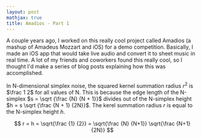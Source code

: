```yaml
---
layout: post
mathjax: true
title: Amadios - Part 1
---
```


A couple years ago, I worked on this really cool project called Amadios (a mashup of Amadeus Mozzart and iOS) for a demo competition. Basically, I made an iOS app that would take live audio and convert it to sheet music in real time. A lot of my friends and coworkers found this really cool, so I thought I'd make a series of blog posts explaining how this was accomplished.

In N-dimensional simplex noise, the squared kernel summation radius $r^2$ is $\frac 1 2$
for all values of N. This is because the edge length of the N-simplex $s = \sqrt {\frac {N} {N + 1}}$
divides out of the N-simplex height $h = s \sqrt {\frac {N + 1} {2N}}$.
The kerel summation radius $r$ is equal to the N-simplex height $h$.

$$ r = h = \sqrt{\frac {1} {2}} = \sqrt{\frac {N} {N+1}} \sqrt{\frac {N+1} {2N}} $$

<canvas id="radar-chart" width="600" height="800"></canvas>
<script>
    var notations = {
        0:"",
        1:"no",
        20:"Theory",
        50:"proficient",
        70:"Great",
        90:"outstanding",
            }

    new Chart(document.getElementById("radar-chart"), {
        type: 'radar',
        
        data: {
            labels: ["GNU/Linux", "Android Development", "Core Java", "Frontend HTML/CSS", "UI / UX", "Blogging", "Database", "Javascript", "Windows", "CMS(Wordpress)"],
            datasets: [{
                label: "2017",
                fill: true,
                backgroundColor: "rgba(51,133,255,0.2)",
                borderColor: "rgba(51,133,255,1)",
                pointBorderColor: "#fff",
                pointBackgroundColor: "rgba(51,133,255,1)",
                data: [33, 49, 50, 67, 39, 80, 60, 50, 90,80]
            }, {
                label: "2018",
                fill: true,
                backgroundColor: "rgba(255,99,132,0.2)",
                borderColor: "rgba(255,99,132,1)",
                pointBorderColor: "#fff",
                pointBackgroundColor: "rgba(255,99,132,1)",
                pointBorderColor: "#fff",
                data: [60, 67, 80, 68, 50, 90, 80, 60, 90,81]
            }]
        },


        options: {
            scale: {
                responsive: true,
                ticks: {
                    display: true,
                    min:0,
                    beginAtZero: true,
                    max: 100, 
                    userCallback: function (value, index, values) {
                        if( typeof notations[value]!="undefined")
                        {
                             return notations[value];
                         }
                    else {
                      return value;
                           }

                },
                },

                gridLines: {
                    display: true,
                    color: [
                        "rgba(245, 245,220,1)",
                        "rgba(0, 0,255,0.1)",
                        "rgba(165, 42,42,0.1)",
                        "rgba(0, 255,255,0.1)",
                        "rgba(0, 0,139,0.3)",
                        "rgba(0, 139,139,0.1)",
                        "rgba(169, 169,169,1)",
                        "rgba(0, 100,0,0.1)",
                        "rgba(189, 22,107,0.1)",
                        "rgba(139, 0,139,0.1)",
                        "rgba(139, 0,139,0.1)",
                        "rgba(139, 0,139,0.1)",


                    ], 
                },

                angleLines: {
                    display: true,
                    color: "red",
                },
                pointLabels: {
                    // callback: function(value, index, values) {
                    //     return '$' + value;
                    // }
                    fontColor: '#' + Math.random().toString(16).slice(2, 8).toUpperCase(),
                },
            },
            legend: {
                display: true
            },
            title: {
                display: false,
                // text: 'Skill Set'
            },
        }
    });
</script>